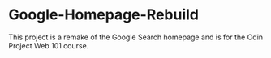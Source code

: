 # Google-Homepage-Rebuild
This project is a remake of the Google Search homepage and is for the Odin Project Web 101 course.
